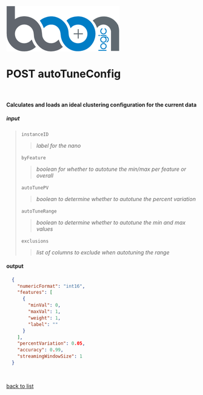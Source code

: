 ![Logo](../images/BoonLogic.png)
# **POST autoTuneConfig**
<br/>

#### Calculates and loads an ideal clustering configuration for the current data
##### input
>`instanceID`
>>*label for the nano*
>
>`byFeature`
>>*boolean for whether to autotune the min/max per feature or overall*
>
>`autoTunePV`
>>*boolean to determine whether to autotune the percent variation*
>
>`autoTuneRange`
>>*boolean to determine whether to autotune the min and max values*
>
>`exclusions`
>>*list of columns to exclude when autotuning the range*

#### output
```json
  {
    "numericFormat": "int16",
    "features": [
      {
        "minVal": 0,
        "maxVal": 1,
        "weight": 1,
        "label": ""
      }
    ],
    "percentVariation": 0.05,
    "accuracy": 0.99,
    "streamingWindowSize": 1
  }
```

<br/>

[back to list](../Guides/Guide_Boon_Nano.md)
